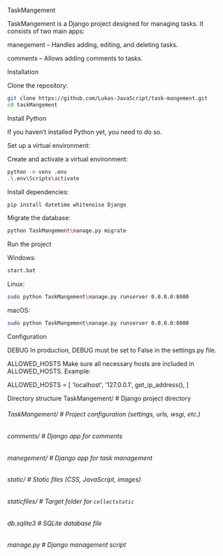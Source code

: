 TaskMangement

TaskMangement is a Django project designed for managing tasks. It consists of two main apps:

manegement – Handles adding, editing, and deleting tasks.

comments – Allows adding comments to tasks.

Installation

Clone the repository:

```bash
git clone https://github.com/Lukas-JavaScript/task-mangement.git
cd taskMangement
```

Install Python

If you haven’t installed Python yet, you need to do so.

Set up a virtual environment:

Create and activate a virtual environment:

```bash
python -m venv .env
.\.env\Scripts\activate
```

Install dependencies:

```bash
pip install datetime whitenoise Django
```

Migrate the database:

```bash
python TaskMangement\manage.py migrate
```

Run the project

Windows:

```bash
start.bat
```

Linux:

```bash
sudo python TaskMangement\manage.py runserver 0.0.0.0:8000
```

macOS:

```bash
sudo python TaskMangement\manage.py runserver 0.0.0.0:8000
```

Configuration

DEBUG
In production, DEBUG must be set to False in the settings.py file.

ALLOWED_HOSTS
Make sure all necessary hosts are included in ALLOWED_HOSTS. Example:

ALLOWED_HOSTS = [
'localhost',
'127.0.0.1',
get_ip_address(),
]

Directory structure
TaskMangement/ # Django project directory
###### TaskMangement/ # Project configuration (settings, urls, wsgi, etc.)
###### comments/ # Django app for comments
###### manegement/ # Django app for task management
###### static/ # Static files (CSS, JavaScript, images)
###### staticfiles/ # Target folder for `collectstatic`
###### db.sqlite3 # SQLite database file
###### manage.py # Django management script
